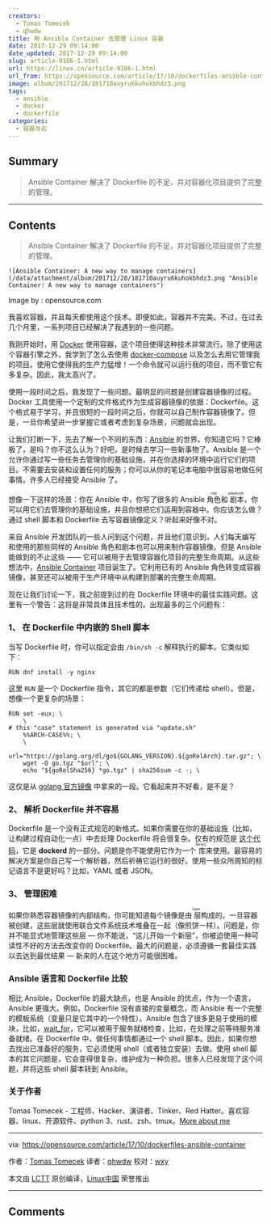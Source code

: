 ```yaml
---
creators:
  - Tomas Tomecek
  - qhwdw
title: 用 Ansible Container 去管理 Linux 容器
date: 2017-12-29 09:14:00
date_updated: 2017-12-29 09:14:00
slug: article-9186-1.html
url: https://linux.cn/article-9186-1.html
url_from: https://opensource.com/article/17/10/dockerfiles-ansible-container
image: album/201712/28/181710auyru6kuhokbhdz3.png
tags:
  - ansible
  - docker
  - dockerfile
categories:
  - 容器与云
---
```


## Summary

> Ansible Container 解决了 Dockerfile 的不足，并对容器化项目提供了完整的管理。

***

<!-- more -->

## Contents

> 
> Ansible Container 解决了 Dockerfile 的不足，并对容器化项目提供了完整的管理。
> 
> 
> 

`![Ansible Container: A new way to manage containers](/data/attachment/album/201712/28/181710auyru6kuhokbhdz3.png "Ansible Container: A new way to manage containers")`

Image by : opensource.com

我喜欢容器，并且每天都使用这个技术。即便如此，容器并不完美。不过，在过去几个月里，一系列项目已经解决了我遇到的一些问题。

我刚开始时，用 [Docker](https://opensource.com/tags/docker) 使用容器，这个项目使得这种技术非常流行。除了使用这个容器引擎之外，我学到了怎么去使用 [docker-compose](https://github.com/docker/compose) 以及怎么去用它管理我的项目。使用它使得我的生产力猛增！一个命令就可以运行我的项目，而不管它有多复杂。因此，我太高兴了。

使用一段时间之后，我发现了一些问题。最明显的问题是创建容器镜像的过程。Docker 工具使用一个定制的文件格式作为生成容器镜像的依据：Dockerfile。这个格式易于学习，并且很短的一段时间之后，你就可以自己制作容器镜像了。但是，一旦你希望进一步掌握它或者考虑到复杂场景，问题就会出现。

让我们打断一下，先去了解一个不同的东西：[Ansible](https://opensource.com/tags/ansible) 的世界。你知道它吗？它棒极了，是吗？你不这么认为？好吧，是时候去学习一些新事物了。Ansible 是一个允许你通过写一些任务去管理你的基础设施，并在你选择的环境中运行它们的项目。不需要去安装和设置任何的服务；你可以从你的笔记本电脑中很容易地做任何事情。许多人已经接受 Ansible 了。

想像一下这样的场景：你在 Ansible 中，你写了很多的 Ansible <ruby> 角色 <rt>  role </rt></ruby>和<ruby> 剧本 <rt>  playbook </rt></ruby>，你可以用它们去管理你的基础设施，并且你想把它们运用到容器中。你应该怎么做？通过 shell 脚本和 Dockerfile 去写容器镜像定义？听起来好像不对。

来自 Ansible 开发团队的一些人问到这个问题，并且他们意识到，人们每天编写和使用的那些同样的 Ansible 角色和剧本也可以用来制作容器镜像。但是 Ansible 能做到的不止这些 —— 它可以被用于去管理容器化项目的完整生命周期。从这些想法中，[Ansible Container](https://www.ansible.com/ansible-container) 项目诞生了。它利用已有的 Ansible 角色转变成容器镜像，甚至还可以被用于生产环境中从构建到部署的完整生命周期。

现在让我们讨论一下，我之前提到过的在 Dockerfile 环境中的最佳实践问题。这里有一个警告：这将是非常具体且技术性的。出现最多的三个问题有：

### 1、 在 Dockerfile 中内嵌的 Shell 脚本

当写 Dockerfile 时，你可以指定会由 `/bin/sh -c` 解释执行的脚本。它类似如下：

```shell
RUN dnf install -y nginx
```

这里 `RUN` 是一个 Dockerfile 指令，其它的都是参数（它们传递给 shell）。但是，想像一个更复杂的场景：

```shell
RUN set -eux; \
    \
# this "case" statement is generated via "update.sh"
    %%ARCH-CASE%%; \
    \
    url="https://golang.org/dl/go${GOLANG_VERSION}.${goRelArch}.tar.gz"; \
    wget -O go.tgz "$url"; \
    echo "${goRelSha256} *go.tgz" | sha256sum -c -; \
```

这仅是从 [golang 官方镜像](https://github.com/docker-library/golang/blob/master/Dockerfile-debian.template#L14) 中拿来的一段。它看起来并不好看，是不是？

### 2、 解析 Dockerfile 并不容易

Dockerfile 是一个没有正式规范的新格式。如果你需要在你的基础设施（比如，让构建过程自动化一点）中去处理 Dockerfile 将会很复杂。仅有的规范是 [这个代码](https://github.com/moby/moby/tree/master/builder/dockerfile)，它是 **dockerd** 的一部分。问题是你不能使用它作为一个<ruby> 库 <rt>  library </rt></ruby>来使用。最容易的解决方案是你自己写一个解析器，然后祈祷它运行的很好。使用一些众所周知的标记语言不是更好吗？比如，YAML 或者 JSON。

### 3、 管理困难

如果你熟悉容器镜像的内部结构，你可能知道每个镜像是由<ruby> 层 <rt>  layer </rt></ruby>构成的。一旦容器被创建，这些层就使用联合文件系统技术堆叠在一起（像煎饼一样）。问题是，你并不能显式地管理这些层 — 你不能说，“这儿开始一个新层”，你被迫使用一种可读性不好的方法去改变你的 Dockerfile。最大的问题是，必须遵循一套最佳实践以去达到最优结果 — 新来的人在这个地方可能很困难。

### Ansible 语言和 Dockerfile 比较

相比 Ansible，Dockerfile 的最大缺点，也是 Ansible 的优点，作为一个语言，Ansible 更强大。例如，Dockerfile 没有直接的变量概念，而 Ansible 有一个完整的模板系统（变量只是它其中的一个特性）。Ansible 包含了很多更易于使用的模块，比如，[wait\_for](http://docs.ansible.com/wait_for_module.html)，它可以被用于服务就绪检查，比如，在处理之前等待服务准备就绪。在 Dockerfile 中，做任何事情都通过一个 shell 脚本。因此，如果你想去找出已准备好的服务，它必须使用 shell（或者独立安装）去做。使用 shell 脚本的其它问题是，它会变得很复杂，维护成为一种负担。很多人已经发现了这个问题，并将这些 shell 脚本转到 Ansible。

### 关于作者

Tomas Tomecek - 工程师、Hacker、演讲者、Tinker、Red Hatter。喜欢容器、linux、开源软件、python 3、rust、zsh、tmux。[More about me](https://opensource.com/users/tomastomecek)

---

via: <https://opensource.com/article/17/10/dockerfiles-ansible-container>

作者：[Tomas Tomecek](https://opensource.com/users/tomastomecek) 译者：[qhwdw](https://github.com/qhwdw) 校对：[wxy](https://github.com/wxy)

本文由 [LCTT](https://github.com/LCTT/TranslateProject) 原创编译，[Linux中国](https://linux.cn/) 荣誉推出

***

## Comments
